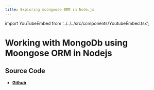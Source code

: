 ```yaml
---
title: Exploring moongoose ORM in Node.js
---
```


import YouTubeEmbed from '../../../src/components/YoutubeEmbed.tsx';

# Working with MongoDb using Moongose ORM in Nodejs

<YouTubeEmbed videoId="e5tlL_gwcmw" />

## Source Code

- [**Github**](https://github.com/isarojdahal/node-js-workshop)
